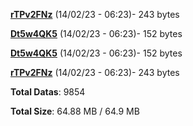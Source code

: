 [**rTPv2FNz**](/data/rTPv2FNz.txt) (14/02/23 - 06:23)- 243 bytes

[**Dt5w4QK5**](/data/Dt5w4QK5.txt) (14/02/23 - 06:23)- 152 bytes

[**Dt5w4QK5**](/data/Dt5w4QK5.txt) (14/02/23 - 06:23)- 152 bytes

[**rTPv2FNz**](/data/rTPv2FNz.txt) (14/02/23 - 06:23)- 243 bytes

**Total Datas**: 9854

**Total Size**: 64.88 MB / 64.9 MB